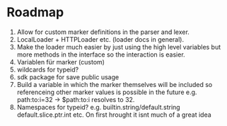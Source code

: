 # Roadmap

1. Allow for custom marker definitions in the parser and lexer.
2. LocalLoader + HTTPLoader etc. (loader docs in general).
3. Make the loader much easier by just using the high level variables but more
   methods in the interface so the interaction is easier.
4. Variablen für marker (custom)
5. wildcards for typeid?
6. sdk package for save public usage
7. Build a variable in which the marker themselves will be included so
   referenceing other marker values is possible in the future e.g.
   path:to:i=32 -> $path:to:i resolves to 32.
8. Namespaces for typeid? e.g. builtin.string/default.string
   default.slice.ptr.int etc. On first hrought it isnt much of a great idea
